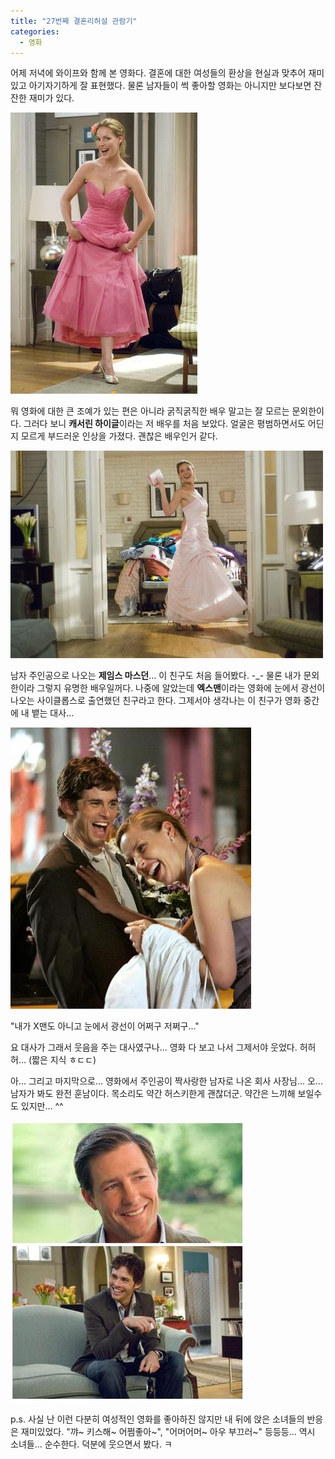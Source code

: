```yaml
---
title: "27번째 결혼리허설 관람기"
categories:
  - 영화
---
```


어제 저녁에 와이프와 함께 본 영화다. 결혼에 대한 여성들의 환상을 현실과 맞추어 재미있고 아기자기하게 잘 표현했다. 물론 남자들이 썩 좋아할 영화는 아니지만 보다보면 잔잔한 재미가 있다.  

![](/assets/images/posts/2008/03/47ea286f03d065e.jpg)

뭐 영화에 대한 큰 조예가 있는 편은 아니라 굵직굵직한 배우 말고는 잘 모르는 문외한이다. 그러다 보니 **캐서린 하이글**이라는 저 배우를 처음 보았다. 얼굴은 평범하면서도 어딘지 모르게 부드러운 인상을 가졌다. 괜찮은 배우인거 같다.  

![](/assets/images/posts/2008/03/47ea28e7a3ce649.jpg)

남자 주인공으로 나오는 **제임스 마스던**... 이 친구도 처음 들어봤다. -\_- 물론 내가 문외한이라 그렇지 유명한 배우일꺼다. 나중에 알았는데 **엑스맨**이라는 영화에 눈에서 광선이 나오는 사이클롭스로 출연했던 친구라고 한다. 그제서야 생각나는 이 친구가 영화 중간에 내 뱉는 대사...  

![](/assets/images/posts/2008/03/47ea2990ad1ba3d.jpg)

"내가 X맨도 아니고 눈에서 광선이 어쩌구 저쩌구..."

요 대사가 그래서 웃음을 주는 대사였구나... 영화 다 보고 나서 그제서야 웃었다. 허허허... (짧은 지식 ㅎㄷㄷ)  

아... 그리고 마지막으로... 영화에서 주인공이 짝사랑한 남자로 나온 회사 사장님... 오... 남자가 봐도 완전 훈남이다. 목소리도 약간 허스키한게 괜찮더군. 약간은 느끼해 보일수도 있지만... ^^  

![](/assets/images/posts/2008/03/47ea2b3ea1ce541.jpg)

p.s. 사실 난 이런 다분히 여성적인 영화를 좋아하진 않지만 내 뒤에 앉은 소녀들의 반응은 재미있었다. "꺄~ 키스해~ 어쩜좋아~", "어머어머~ 아우 부끄러~" 등등등... 역시 소녀들... 순수한다. 덕분에 웃으면서 봤다. ㅋ
